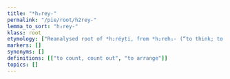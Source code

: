 ```yaml
---
title: "*h₂rey-"
permalink: "/pie/root/h2rey-"
lemma_to_sort: "h₂rey-"
klass: root
etymology: ["Reanalysed root of *h₂réyti, from *h₂reh₁- (“to think; to count”) +‎ *-éyti (*éy-present suffix)."]
markers: []
synonyms: []
definitions: [["to count, count out", "to arrange"]]
topics: []
---
```

